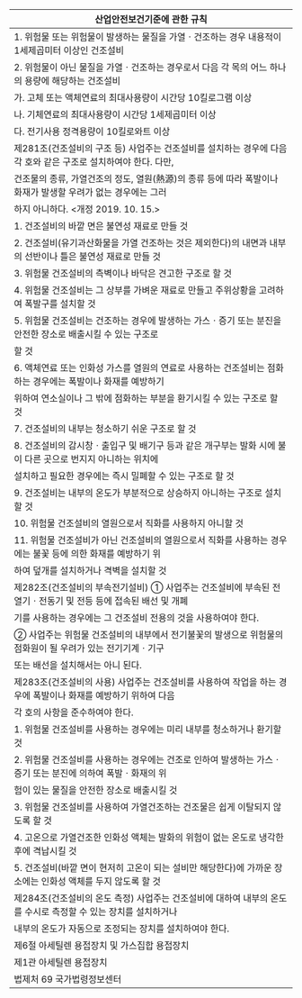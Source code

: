 | 산업안전보건기준에 관한 규칙 |
| --- |
| 1. 위험물 또는 위험물이 발생하는 물질을 가열ㆍ건조하는 경우 내용적이 1세제곱미터 이상인 건조설비 |
| 2. 위험물이 아닌 물질을 가열ㆍ건조하는 경우로서 다음 각 목의 어느 하나의 용량에 해당하는 건조설비 |
| 가. 고체 또는 액체연료의 최대사용량이 시간당 10킬로그램 이상 |
| 나. 기체연료의 최대사용량이 시간당 1세제곱미터 이상 |
| 다. 전기사용 정격용량이 10킬로와트 이상 |
| 제281조(건조설비의 구조 등) 사업주는 건조설비를 설치하는 경우에 다음 각 호와 같은 구조로 설치하여야 한다. 다만, |
| 건조물의 종류, 가열건조의 정도, 열원(熱源)의 종류 등에 따라 폭발이나 화재가 발생할 우려가 없는 경우에는 그러 |
| 하지 아니하다. <개정 2019. 10. 15.> |
| 1. 건조설비의 바깥 면은 불연성 재료로 만들 것 |
| 2. 건조설비(유기과산화물을 가열 건조하는 것은 제외한다)의 내면과 내부의 선반이나 틀은 불연성 재료로 만들 것 |
| 3. 위험물 건조설비의 측벽이나 바닥은 견고한 구조로 할 것 |
| 4. 위험물 건조설비는 그 상부를 가벼운 재료로 만들고 주위상황을 고려하여 폭발구를 설치할 것 |
| 5. 위험물 건조설비는 건조하는 경우에 발생하는 가스ㆍ증기 또는 분진을 안전한 장소로 배출시킬 수 있는 구조로 |
| 할 것 |
| 6. 액체연료 또는 인화성 가스를 열원의 연료로 사용하는 건조설비는 점화하는 경우에는 폭발이나 화재를 예방하기 |
| 위하여 연소실이나 그 밖에 점화하는 부분을 환기시킬 수 있는 구조로 할 것 |
| 7. 건조설비의 내부는 청소하기 쉬운 구조로 할 것 |
| 8. 건조설비의 감시창ㆍ출입구 및 배기구 등과 같은 개구부는 발화 시에 불이 다른 곳으로 번지지 아니하는 위치에 |
| 설치하고 필요한 경우에는 즉시 밀폐할 수 있는 구조로 할 것 |
| 9. 건조설비는 내부의 온도가 부분적으로 상승하지 아니하는 구조로 설치할 것 |
| 10. 위험물 건조설비의 열원으로서 직화를 사용하지 아니할 것 |
| 11. 위험물 건조설비가 아닌 건조설비의 열원으로서 직화를 사용하는 경우에는 불꽃 등에 의한 화재를 예방하기 위 |
| 하여 덮개를 설치하거나 격벽을 설치할 것 |
| 제282조(건조설비의 부속전기설비) ① 사업주는 건조설비에 부속된 전열기ㆍ전동기 및 전등 등에 접속된 배선 및 개폐 |
| 기를 사용하는 경우에는 그 건조설비 전용의 것을 사용하여야 한다. |
| ② 사업주는 위험물 건조설비의 내부에서 전기불꽃의 발생으로 위험물의 점화원이 될 우려가 있는 전기기계ㆍ기구 |
| 또는 배선을 설치해서는 아니 된다. |
| 제283조(건조설비의 사용) 사업주는 건조설비를 사용하여 작업을 하는 경우에 폭발이나 화재를 예방하기 위하여 다음 |
| 각 호의 사항을 준수하여야 한다. |
| 1. 위험물 건조설비를 사용하는 경우에는 미리 내부를 청소하거나 환기할 것 |
| 2. 위험물 건조설비를 사용하는 경우에는 건조로 인하여 발생하는 가스ㆍ증기 또는 분진에 의하여 폭발ㆍ화재의 위 |
| 험이 있는 물질을 안전한 장소로 배출시킬 것 |
| 3. 위험물 건조설비를 사용하여 가열건조하는 건조물은 쉽게 이탈되지 않도록 할 것 |
| 4. 고온으로 가열건조한 인화성 액체는 발화의 위험이 없는 온도로 냉각한 후에 격납시킬 것 |
| 5. 건조설비(바깥 면이 현저히 고온이 되는 설비만 해당한다)에 가까운 장소에는 인화성 액체를 두지 않도록 할 것 |
| 제284조(건조설비의 온도 측정) 사업주는 건조설비에 대하여 내부의 온도를 수시로 측정할 수 있는 장치를 설치하거나 |
| 내부의 온도가 자동으로 조정되는 장치를 설치하여야 한다. |
| 제6절 아세틸렌 용접장치 및 가스집합 용접장치 |
| 제1관 아세틸렌 용접장치 |
| 법제처                                                            69                                                       국가법령정보센터 |